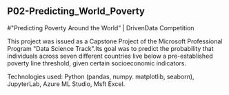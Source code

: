 ## P02-Predicting_World_Poverty
#"Predicting Poverty Around the World”  |  DrivenData Competition 

This project was issued as a Capstone Project of the Microsoft Professional Program "Data Science Track".Its goal was to predict the probability that individuals across seven different countries live below a pre-established poverty line threshold, given certain socioeconomic indicators.

Technologies used: Python (pandas, numpy. matplotlib, seaborn), JupyterLab, Azure ML Studio, Msft Excel.
